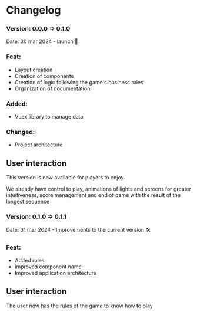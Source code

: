 # Changelog

### Version: 0.0.0 => 0.1.0

Date: 30 mar 2024 - launch 🚀

### Feat:

- Layout creation
- Creation of components
- Creation of logic following the game's business rules
- Organization of documentation

### Added:

- Vuex library to manage data

### Changed:

- Project architecture

## User interaction

This version is now available for players to enjoy.

We already have control to play, animations of lights and screens for greater intuitiveness, score management and end of game with the result of the longest sequence

### Version: 0.1.0 => 0.1.1

Date: 31 mar 2024 - Improvements to the current version 🛠️

### Feat:

- Added rules
- improved component name
- Improved application architecture

## User interaction

The user now has the rules of the game to know how to play
